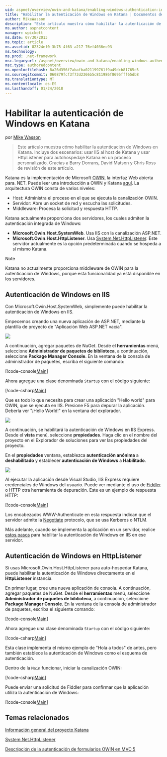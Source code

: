 ```yaml
---
uid: aspnet/overview/owin-and-katana/enabling-windows-authentication-in-katana
title: "Habilitar la autenticación de Windows en Katana | Documentos de Microsoft"
author: MikeWasson
description: "Este artículo muestra cómo habilitar la autenticación de Windows en Katana. Incluye dos escenarios: usar IIS al host de Katana y usar HttpListener para autohospedaje Kat..."
ms.author: aspnetcontent
manager: wpickett
ms.date: 07/30/2013
ms.topic: article
ms.assetid: 82324ef0-3b75-4f63-a217-76ef4036ec93
ms.technology: 
ms.prod: .net-framework
msc.legacyurl: /aspnet/overview/owin-and-katana/enabling-windows-authentication-in-katana
msc.type: authoredcontent
ms.openlocfilehash: 8a26d356f7abafba021199761f9a49dcb81765c5
ms.sourcegitcommit: 060879fcf3f73d2366b5c811986f8695fff65db8
ms.translationtype: MT
ms.contentlocale: es-ES
ms.lasthandoff: 01/24/2018
---
```

<a name="enabling-windows-authentication-in-katana"></a>Habilitar la autenticación de Windows en Katana
====================
por [Mike Wasson](https://github.com/MikeWasson)

> Este artículo muestra cómo habilitar la autenticación de Windows en Katana. Incluye dos escenarios: usar IIS al host de Katana y usar HttpListener para autohospedaje Katana en un proceso personalizado. Gracias a Barry Dorrans, David Matson y Chris Ross de revisión de este artículo.


Katana es la implementación de Microsoft [OWIN](http://owin.org/), la interfaz Web abierta para. NET. Puede leer una introducción a OWIN y Katana [aquí](an-overview-of-project-katana.md). La arquitectura OWIN consta de varios niveles:

- Host: Administra el proceso en el que se ejecuta la canalización OWIN.
- Servidor: Abre un socket de red y escucha las solicitudes.
- Middleware: Procesa la solicitud y respuesta HTTP.

Katana actualmente proporciona dos servidores, los cuales admiten la autenticación integrada de Windows:

- **Microsoft.Owin.Host.SystemWeb**. Usa IIS con la canalización ASP.NET.
- **Microsoft.Owin.Host.HttpListener**. Usa [System.Net.HttpListener](https://msdn.microsoft.com/library/system.net.httplistener.aspx). Este servidor actualmente es la opción predeterminada cuando se hospeda a sí mismo Katana.

> [!NOTE]
> Katana no actualmente proporciona middleware de OWIN para la autenticación de Windows, porque esta funcionalidad ya está disponible en los servidores.


## <a name="windows-authentication-in-iis"></a>Autenticación de Windows en IIS

Con Microsoft.Owin.Host.SystemWeb, simplemente puede habilitar la autenticación de Windows en IIS.

Empecemos creando una nueva aplicación de ASP.NET, mediante la plantilla de proyecto de "Aplicación Web ASP.NET vacía".

![](enabling-windows-authentication-in-katana/_static/image1.png)

A continuación, agregar paquetes de NuGet. Desde el **herramientas** menú, seleccione **Administrador de paquetes de biblioteca**, a continuación, seleccione **Package Manager Console**. En la ventana de la consola de administrador de paquetes, escriba el siguiente comando:

[!code-console[Main](enabling-windows-authentication-in-katana/samples/sample1.cmd)]

Ahora agregue una clase denominada `Startup` con el código siguiente:

[!code-csharp[Main](enabling-windows-authentication-in-katana/samples/sample2.cs)]

Que es todo lo que necesita para crear una aplicación "Hello world" para OWIN, que se ejecuta en IIS. Presione F5 para depurar la aplicación. Debería ver "¡Hello World!" en la ventana del explorador.

![](enabling-windows-authentication-in-katana/_static/image2.png)

A continuación, se habilitará la autenticación de Windows en IIS Express. Desde el **vista** menú, seleccione **propiedades**. Haga clic en el nombre del proyecto en el Explorador de soluciones para ver las propiedades del proyecto.

En el **propiedades** ventana, establezca **autenticación anónima** a **deshabilitado** y establecer **autenticación de Windows** a  **Habilitado**.

![](enabling-windows-authentication-in-katana/_static/image3.png)

Al ejecutar la aplicación desde Visual Studio, IIS Express requiere credenciales de Windows del usuario. Puede ver mediante el uso de [Fiddler](http://fiddler2.com/home) o HTTP otra herramienta de depuración. Este es un ejemplo de respuesta HTTP:

[!code-console[Main](enabling-windows-authentication-in-katana/samples/sample3.cmd?highlight=1,5-6)]

Los encabezados WWW-Authenticate en esta respuesta indican que el servidor admite la [Negotiate](http://www.ietf.org/rfc/rfc4559.txt) protocolo, que se usa Kerberos o NTLM.

Más adelante, cuando se implementa la aplicación en un servidor, realice [estos pasos](https://www.iis.net/configreference/system.webserver/security/authentication/windowsauthentication) para habilitar la autenticación de Windows en IIS en ese servidor.

## <a name="windows-authentication-in-httplistener"></a>Autenticación de Windows en HttpListener

Si usas Microsoft.Owin.Host.HttpListener para auto-hospedar Katana, puede habilitar la autenticación de Windows directamente en el **HttpListener** instancia.

En primer lugar, cree una nueva aplicación de consola. A continuación, agregar paquetes de NuGet. Desde el **herramientas** menú, seleccione **Administrador de paquetes de biblioteca**, a continuación, seleccione **Package Manager Console**. En la ventana de la consola de administrador de paquetes, escriba el siguiente comando:

[!code-console[Main](enabling-windows-authentication-in-katana/samples/sample4.cmd)]

Ahora agregue una clase denominada `Startup` con el código siguiente:

[!code-csharp[Main](enabling-windows-authentication-in-katana/samples/sample5.cs)]

Esta clase implementa el mismo ejemplo de "Hola a todos" de antes, pero también establece la autenticación de Windows como el esquema de autenticación.

Dentro de la `Main` funcionar, iniciar la canalización OWIN:

[!code-csharp[Main](enabling-windows-authentication-in-katana/samples/sample6.cs)]

Puede enviar una solicitud de Fiddler para confirmar que la aplicación utiliza la autenticación de Windows:

[!code-console[Main](enabling-windows-authentication-in-katana/samples/sample7.cmd?highlight=1,4-5)]

## <a name="related-topics"></a>Temas relacionados

[Información general del proyecto Katana](an-overview-of-project-katana.md)

[System.Net.HttpListener](https://msdn.microsoft.com/library/system.net.httplistener.aspx)

[Descripción de la autenticación de formularios OWIN en MVC 5](https://blogs.msdn.com/b/webdev/archive/2013/07/03/understanding-owin-forms-authentication-in-mvc-5.aspx)
